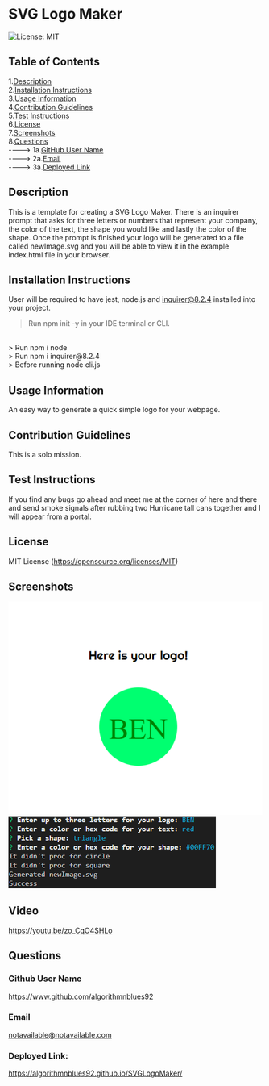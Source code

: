 
# SVG Logo Maker
![License: MIT](https://img.shields.io/badge/License-MIT-yellow.svg)

## Table of Contents

1.[Description](#Description)<br>
2.[Installation Instructions](#Installation-Instructions)<br>
3.[Usage Information](#Usage-Information)<br>
4.[Contribution Guidelines](#Contribution-Guidelines)<br>
5.[Test Instructions](#Test-Instructions)<br>
6.[License](#License)<br>
7.[Screenshots](#Screenshots)<br>
8.[Questions](#Questions)<br>
    ----> 1a.[GitHub User Name](#Github-User-Name)<br>
    ----> 2a.[Email](#Email)<br>
    ----> 3a.[Deployed Link](#Deployed-Link)<br>


## Description 

This is a template for creating a SVG Logo Maker. There is an inquirer prompt that asks for three letters or numbers that represent your company, the color of the text, the shape you would like and lastly the color of the shape. Once the prompt is finished your logo will be generated to a file called newImage.svg and you will be able to view it in the example index.html file in your browser.


## Installation Instructions

User will be required to have jest, node.js and inquirer@8.2.4 installed into your project.
> Run npm init -y in your IDE terminal or CLI.
<br>
> Run npm i node
<br>
> Run npm i inquirer@8.2.4
<br> 
> Before running node cli.js


## Usage Information

An easy way to generate a quick simple logo for your webpage.


## Contribution Guidelines

This is a solo mission.


## Test Instructions

If you find any bugs go ahead and meet me at the corner of here and there and send smoke signals after rubbing two Hurricane tall cans together and I will appear from a portal.


## License

MIT License
(https://opensource.org/licenses/MIT)


## Screenshots
![Screenshot 1](images/svgLogoMaker1.png)
![Screenshot 2](images/svgLogoMaker3.png)


## Video

https://youtu.be/zo_CqO4SHLo

## Questions

### Github User Name

https://www.github.com/algorithmnblues92

### Email

notavailable@notavailable.com

### Deployed Link:

https://algorithmnblues92.github.io/SVGLogoMaker/

 
